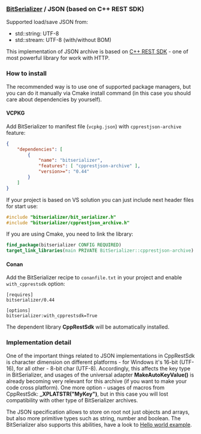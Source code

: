 ### [BitSerializer](../README.md) / JSON (based on C++ REST SDK)

Supported load/save JSON from:

- std::string: UTF-8
- std::stream: UTF-8 (with/without BOM)

This implementation of JSON archive is based on [C++ REST SDK](https://github.com/Microsoft/cpprestsdk) - one of most powerful library for work with HTTP.

### How to install
The recommended way is to use one of supported package managers, but you can do it manually via Cmake install command (in this case you should care about dependencies by yourself).
#### VCPKG
Add BitSerializer to manifest file (`vcpkg.json`) with `cpprestjson-archive` feature:
```json
{
    "dependencies": [
        {
            "name": "bitserializer",
            "features": [ "cpprestjson-archive" ],
            "version>=": "0.44"
        }
    ]
}
```
If your project is based on VS solution you can just include next header files for start use:
```cpp
#include "bitserializer/bit_serializer.h"
#include "bitserializer/cpprestjson_archive.h"
```
If you are using Cmake, you need to link the library:
```cmake
find_package(bitserializer CONFIG REQUIRED)
target_link_libraries(main PRIVATE BitSerializer::cpprestjson-archive)
```
#### Conan
Add the BitSerializer recipe to `conanfile.txt` in your project and enable `with_cpprestsdk` option:
```
[requires]
bitserializer/0.44

[options]
bitserializer:with_cpprestsdk=True
```
The dependent library **CppRestSdk** will be automatically installed.

### Implementation detail
One of the important things related to JSON implementations in CppRestSdk is character dimension on different platforms - for Windows it's 16-bit (UTF-16), for all other - 8-bit char (UTF-8). Accordingly, this affects the key type in BitSerializer, and usages of the universal adapter **MakeAutoKeyValue()** is already becoming very relevant for this archive (if you want to make your code cross platform). One more option - usages of macros from CppRestSdk: **_XPLATSTR("MyKey")**, but in this case you will lost compatibility with other type of BitSerializer archives.

The JSON specification allows to store on root not just objects and arrays, but also more primitive types such as string, number and boolean.
The BitSerializer also supports this abilities, have a look to [Hello world example](../samples/hello_world/hello_world.cpp).
